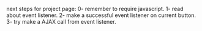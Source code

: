 next steps for project page: 
0- remember to require javascript.
1- read about event listener.
2- make a successful  event listener on current button.
3- try make a AJAX call from event listener.

